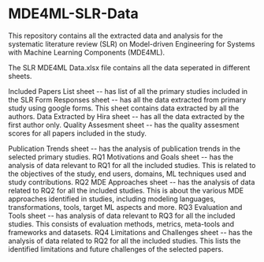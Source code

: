 # MDE4ML-SLR-Data
This repository contains all the extracted data and analysis for the systematic literature review (SLR) on Model-driven Engineering for Systems with Machine Learning Components (MDE4ML).

The SLR MDE4ML Data.xlsx file contains all the data seperated in different sheets.

Included Papers List sheet -- has list of all the primary studies included in the SLR
Form Responses sheet -- has all the data extracted from primary study using google forms. This sheet contains data extracted by all the authors.
Data Extracted by Hira sheet -- has all the data extracted by the first author only.
Quality Assesment sheet -- has the quality assesment scores for all papers included in the study.

Publication Trends sheet -- has the analysis of publication trends in the selected primary studies.
RQ1 Motivations and Goals sheet -- has the analysis of data relevant to RQ1 for all the included studies. This is related to the objectives of the study, end users, domains, ML techniques used and study contributions.
RQ2 MDE Approaches sheet -- has the analysis of data related to RQ2 for all the included studies. This is about the various MDE approaches identified in studies, including modeling languages, transformations, tools, target ML aspects and more.
RQ3 Evaluation and Tools sheet -- has analysis of data relevant to RQ3 for all the included studies. This consists of evaluation methods, metrics, meta-tools and frameworks and datasets.
RQ4 Limitations and Challenges sheet -- has the analysis of data related to RQ2 for all the included studies. This lists the identified limitations and future challenges of the selected papers.
